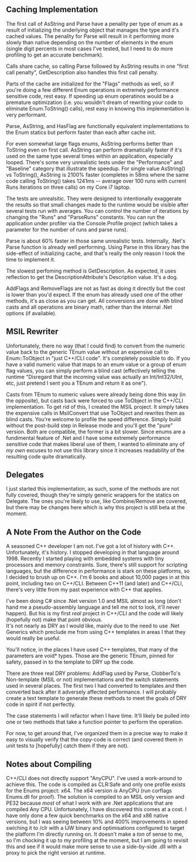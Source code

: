 Caching Implementation
----------------------
The first call of AsString and Parse have a penality per type of enum as a result of 
initializing the underlying object that manages the type and it's cached values.  The 
penality for Parse will result in it performing more slowly than native depending on 
the number of elements in the enum (single digit percents in most cases I've tested, 
but I need to do more profiling to get an accurate benchmark).

Calls share cache, so calling Parse followed by AsString results in one "first call penalty",
GetDescription also handles this first call penalty.

Parts of the cache are initialized for the "Flags" methods as well, so if you're doing a few
different Enum operations in extremely performance sensitive code, rest easy.
If speeding up enum operatinos would be a premature optimization (i.e. you wouldn't dream of 
rewriting your code to eliminate Enum.ToString() calls), rest easy in knowing this implementation 
is very performant.

Parse, AsString, and HasFlag are functionally equivalent implementations to the Enum 
statics but perform faster than each after cache init.  

For even somewhat large flags enums, AsString performs better than ToString even on first
call.  AsString can perform dramatically faster if it's used on the same type several times
within an application, especially looped.  There's some very unrealistic tests under the
"Performance" and "Baseline" category that illustrate the speedup.  For single value AsString()
vs ToString(), AsString is 2100% faster (completes in 58ms where the same code calling ToString() 
takes 1241ms -- average over 100 runs with current Runs iterations on three calls) on my Core i7 
laptop.

The tests are unrealsitic.  They were designed to intentionally exaggerate the results so that
small changes made to the runtime would be visible after several tests run with averages. You
can control the number of iterations by changing the "Runs" and "ParseRuns" constants.  You
can run the application under profiler via the Console.Profile project (which takes a parameter
for the number of runs and parse runs).

Parse is about 60% faster in those same unrealistic tests. Internally, .Net's Parse function
is already well performing. Using Parse in this library has the side-effect of initializing
cache, and that's really the only reason I took the time to implement it.

The slowest perfoming method is GetDescription.  As expected, it uses reflection to get
the DescriptionAttribute's Description value.  It's a dog.

AddFlags and RemoveFlags are not as fast as doing it directly but the cost is lower than
you'd expect.  If the enum has already used one of the other methods, it's as close as you
can get.  All conversions are done with blind casts and all operations are binary math,
rather than the internal .Net options (if available).  

MSIL Rewriter
-------------
Unfortunately, there no way (that I could find) to convert from the numeric value back to
the generic TEnum value without an expensive call to Enum::ToObject in "just C++/CLI code".
It's completely possible to do. If you have a valid numeric value that maps to an enum value
or a group of enum flag values, you can simply perform a blind cast (effectively telling the
runtime "Disregard that the incoming value was actually an Int/Int32/UInt, etc, just pretend
I sent you a TEnum and return it as one").

Casts from TEnum to numeric values were already being done this way (in the opposite), but casts 
back were forced to use ToObject in the C++/CLI implementation.  To get rid of this, I created
the MSIL project.  It simply takes the expensive calls in MsilConvert that use ToObject and
rewrites them as blind casts.  You're welcome to profile the speed difference. Simply build
without the post-build step in Release mode and you'll get the "pure" version.  Both are compatible,
the former is a bit slower.  Since enums are a fundimental feature of .Net and I have some
extremely performance sensitive code that makes liberal use of them, I wanted to eliminate any
of *my own* excuses to not use this library since it increases readability of the resulting code
quite dramatically.


Delegates
---------
I just started this implementation, as such, some of the methods are not fully covered,
though they're simply generic wrappers for the statics on Delegate.  The ones you're
likely to use, like Combine/Remove are covered, but there may be changes here which is
why this project is still beta at the moment.

A Note From the Author on the Code
----------------------------------
A seasoned C++ developer I am not.  I've got a lot of history with C++. Unfortunately, 
it's history.  I stopped developing in that language around 1998.  Recently I started
playing with embedded systems with tiny processors and memory constraints.  Sure, 
there's still support for scripting languages, but the difference in performance is
stark on these platforms, so I decided to brush up on C++.  I'm 6 books and about
10,000 pages in at this point, including two on C++/CLI.  Between C++11 (and later) and
C++/CLI, there's very little from my past experience with C++ that applies.

I've been doing C# since .Net version 1.0 and MSIL almost as long (don't hand me a
pseudo-assembly language and tell me not to look, it'll never happen). But his is my first 
*real* project in C++/CLI and the code will likely (hopefully not) make that point obvious.  
It's not nearly as DRY as I would like, mainly due to the need to use .Net Generics which 
preclude me from using C++ templates in areas I that they would really be useful.

You'll notice, in the places I have used C++ templates, that many of the parameters are
void* types.  Those are the generic TEnum, pinned for safety, passed in to the template
to DRY up the code.

There are three real DRY problems: AddFlag used by Parse, ClobberTo's Non-template (MSIL
or not) implementations and the switch statements used in several places.  The first two 
I had converted to templates and then converted back after it adversely affected 
performance.  I will probably create a text template to generate these methods to meet 
the goals of DRY code in spirit if not perfectly.

The case statements I will refactor when I have time.  It'll likely be pulled into one or
two methods that take a function pointer to perform the operation.  

For now, to get around that, I've organized them in a precise way to make it easy to 
visually verify that the copy-code is correct (and covered them in unit tests to 
[hopefully] catch them if they are not).

Notes about Compiling
---------------------
C++/CLI does not directly support "AnyCPU".  I've used a work-around to achieve this.
The code is compiled as CLR:Safe and only one profile exists for the Enums project:
x64.  The x64 version *is* AnyCPU (run corflags Enums.dll for proof).  The solution
is compiled to an MSIL only version and PE32 because *most* of what I work with are
.Net applications that are compiled Any CPU.  Unfortunately, I have discovered this
comes at a cost.  I have only done a few quick benchmarks on the x64 and x86 native
versions, but I was seeing between 10% and 400% improvements in speed swiching it to
/clr with a IJW binary and optimisations configured to target the platform I'm directly
running on.  It doesn't make a *ton* of sense to me, so I'm chocking it up to my
profiling at the moment, but I am going to revisit this and see if it would make more
sense to use a side-by-side .dll with a proxy to pick the right version at runtime.